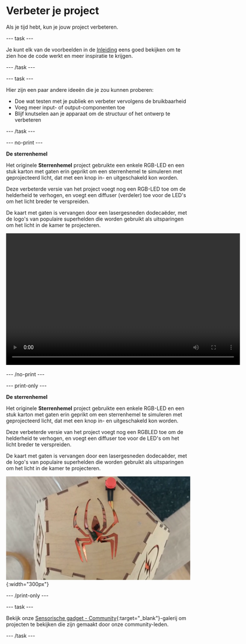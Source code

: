 # Verbeter je project

Als je tijd hebt, kun je jouw project verbeteren.

--- task ---

Je kunt elk van de voorbeelden in de [Inleiding](.) eens goed bekijken om te zien hoe de code werkt en meer inspiratie te krijgen.

--- /task ---

--- task ---

Hier zijn een paar andere ideeën die je zou kunnen proberen:
+ Doe wat testen met je publiek en verbeter vervolgens de bruikbaarheid
+ Voeg meer input- of output-componenten toe
+ Blijf knutselen aan je apparaat om de structuur of het ontwerp te verbeteren

--- /task ---

--- no-print ---

**De sterrenhemel**

Het originele **Sterrenhemel** project gebruikte een enkele RGB-LED en een stuk karton met gaten erin geprikt om een sterrenhemel te simuleren met geprojecteerd licht, dat met een knop in- en uitgeschakeld kon worden.

Deze verbeterde versie van het project voegt nog een RGB-LED toe om de helderheid te verhogen, en voegt een diffuser (verdeler) toe voor de LED's om het licht breder te verspreiden.

De kaart met gaten is vervangen door een lasergesneden dodecaëder, met de logo's van populaire superhelden die worden gebruikt als uitsparingen om het licht in de kamer te projecteren.

<video width="640" height="360" controls>
<source src="images/PicoUpgrade.mp4" type="video/mp4">
Je browser ondersteunt geen WebM-video, probeer Firefox of Chrome
</video>

--- /no-print ---

--- print-only ---

**De sterrenhemel**

Het originele **Sterrenhemel** project gebruikte een enkele RGB-LED en een stuk karton met gaten erin geprikt om een sterrenhemel te simuleren met geprojecteerd licht, dat met een knop in- en uitgeschakeld kon worden.

Deze verbeterde versie van het project voegt nog een RGBLED toe om de helderheid te verhogen, en voegt een diffuser toe voor de LED's om het licht breder te verspreiden.

De kaart met gaten is vervangen door een lasergesneden dodecaëder, met de logo's van populaire superhelden die worden gebruikt als uitsparingen om het licht in de kamer te projecteren.

![Afbeelding met een spin gesneden uit een vijfhoekig stuk hout, onderdeel van een dodecaëdrische lamp.](images/upgrade_lamp.png){:width="300px"}

--- /print-only ---

--- task ---

Bekijk onze [Sensorische gadget - Community](https://wke.lt/w/s/qX5TaK){:target="_blank"}-galerij om projecten te bekijken die zijn gemaakt door onze community-leden.

--- /task ---


